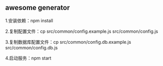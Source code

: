 ## awesome generator

1.安装依赖：npm install 

2.复制配置文件：cp src/common/config.example.js src/common/config.js

3.复制数据库配置文件：cp src/common/config.db.example.js src/common/config.db.js

4.启动服务：npm start
